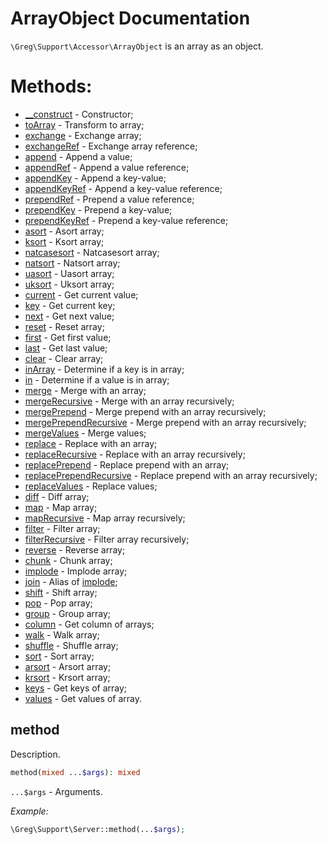 # ArrayObject Documentation

`\Greg\Support\Accessor\ArrayObject` is an array as an object.

# Methods:

* [__construct](#__construct) - Constructor;
* [toArray](#toArray) - Transform to array;
* [exchange](#exchange) - Exchange array;
* [exchangeRef](#exchangeRef) - Exchange array reference;
* [append](#append) - Append a value;
* [appendRef](#appendRef) - Append a value reference;
* [appendKey](#appendKey) - Append a key-value;
* [appendKeyRef](#appendKeyRef) - Append a key-value reference;
* [prependRef](#prependRef) - Prepend a value reference;
* [prependKey](#prependKey) - Prepend a key-value;
* [prependKeyRef](#prependKeyRef) - Prepend a key-value reference;
* [asort](#asort) - Asort array;
* [ksort](#ksort) - Ksort array;
* [natcasesort](#natcasesort) - Natcasesort array;
* [natsort](#natsort) - Natsort array;
* [uasort](#uasort) - Uasort array;
* [uksort](#uksort) - Uksort array;
* [current](#current) - Get current value;
* [key](#key) - Get current key;
* [next](#next) - Get next value;
* [reset](#reset) - Reset array;
* [first](#first) - Get first value;
* [last](#last) - Get last value;
* [clear](#clear) - Clear array;
* [inArray](#inArray) - Determine if a key is in array;
* [in](#in) - Determine if a value is in array;
* [merge](#merge) - Merge with an array;
* [mergeRecursive](#mergeRecursive) - Merge with an array recursively;
* [mergePrepend](#mergePrepend) - Merge prepend with an array recursively;
* [mergePrependRecursive](#mergePrependRecursive) - Merge prepend with an array recursively;
* [mergeValues](#mergeValues) - Merge values;
* [replace](#replace) - Replace with an array;
* [replaceRecursive](#replaceRecursive) - Replace with an array recursively;
* [replacePrepend](#replacePrepend) - Replace prepend with an array;
* [replacePrependRecursive](#replacePrependRecursive) - Replace prepend with an array recursively;
* [replaceValues](#replaceValues) - Replace values;
* [diff](#diff) - Diff array;
* [map](#map) - Map array;
* [mapRecursive](#mapRecursive) - Map array recursively;
* [filter](#filter) - Filter array;
* [filterRecursive](#filterRecursive) - Filter array recursively;
* [reverse](#reverse) - Reverse array;
* [chunk](#chunk) - Chunk array;
* [implode](#implode) - Implode array;
* [join](#implode) - Alias of [implode](#implode);
* [shift](#implode) - Shift array;
* [pop](#pop) - Pop array;
* [group](#group) - Group array;
* [column](#column) - Get column of arrays;
* [walk](#walk) - Walk array;
* [shuffle](#shuffle) - Shuffle array;
* [sort](#sort) - Sort array;
* [arsort](#arsort) - Arsort array;
* [krsort](#krsort) - Krsort array;
* [keys](#keys) - Get keys of array;
* [values](#values) - Get values of array.

## method

Description.

```php
method(mixed ...$args): mixed
```

`...$args` - Arguments.

_Example:_

```php
\Greg\Support\Server::method(...$args);
```
